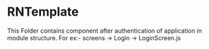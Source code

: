 # RNTemplate

This Folder contains component after authentication of application in module structure.
For ex:- screens -> Login -> LoginScreen.js
